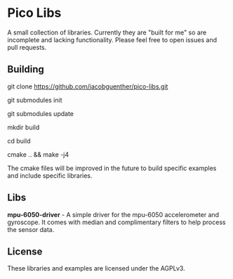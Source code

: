 # Pico Libs

A small collection of libraries. Currently they are "built for me" so are incomplete and lacking functionality. Please feel free to open issues and pull requests.

## Building

git clone https://github.com/jacobguenther/pico-libs.git

git submodules init

git submodules update


mkdir build

cd build

cmake .. && make -j4


The cmake files will be improved in the future to build specific examples and include specific libraries.


## Libs

**mpu-6050-driver** - A simple driver for the mpu-6050 accelerometer and gyroscope. It comes with median and complimentary filters to help process the sensor data.


## License

These libraries and examples are licensed under the AGPLv3.
